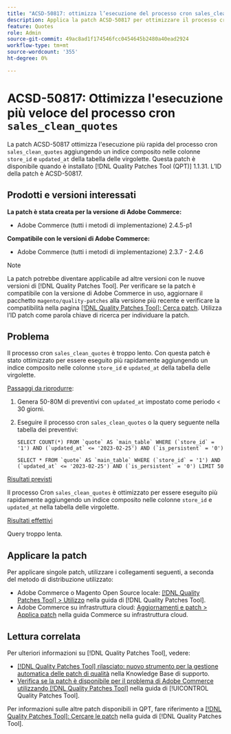```yaml
---
title: "ACSD-50817: ottimizza l’esecuzione del processo cron sales_clean_quote per velocizzare"
description: Applica la patch ACSD-50817 per ottimizzare il processo cron "sales_clean_quote" in modo che venga eseguito più rapidamente aggiungendo un indice composito nelle colonne "store_id" e "updated_at" della tabella delle quotazioni.
feature: Quotes
role: Admin
source-git-commit: 49ac8ad1f174546fcc0454645b2480a40ead2924
workflow-type: tm+mt
source-wordcount: '355'
ht-degree: 0%

---
```


# ACSD-50817: Ottimizza l&#39;esecuzione più veloce del processo cron `sales_clean_quotes`

La patch ACSD-50817 ottimizza l&#39;esecuzione più rapida del processo cron `sales_clean_quotes` aggiungendo un indice composito nelle colonne `store_id` e `updated_at` della tabella delle virgolette. Questa patch è disponibile quando è installato [!DNL Quality Patches Tool (QPT)] 1.1.31. L’ID della patch è ACSD-50817.

## Prodotti e versioni interessati

**La patch è stata creata per la versione di Adobe Commerce:**

* Adobe Commerce (tutti i metodi di implementazione) 2.4.5-p1

**Compatibile con le versioni di Adobe Commerce:**

* Adobe Commerce (tutti i metodi di implementazione) 2.3.7 - 2.4.6

>[!NOTE]
>
>La patch potrebbe diventare applicabile ad altre versioni con le nuove versioni di [!DNL Quality Patches Tool]. Per verificare se la patch è compatibile con la versione di Adobe Commerce in uso, aggiornare il pacchetto `magento/quality-patches` alla versione più recente e verificare la compatibilità nella pagina [[!DNL Quality Patches Tool]: Cerca patch](https://experienceleague.adobe.com/tools/commerce-quality-patches/index.html). Utilizza l’ID patch come parola chiave di ricerca per individuare la patch.

## Problema

Il processo cron `sales_clean_quotes` è troppo lento. Con questa patch è stato ottimizzato per essere eseguito più rapidamente aggiungendo un indice composito nelle colonne `store_id` e `updated_at` della tabella delle virgolette.

<u>Passaggi da riprodurre</u>:

1. Genera 50-80M di preventivi con `updated_at` impostato come periodo &lt; 30 giorni.
1. Eseguire il processo cron `sales_clean_quotes` o la query seguente nella tabella dei preventivi:

   ```cron
   SELECT COUNT(*) FROM `quote` AS `main_table` WHERE (`store_id` = '1') AND (`updated_at` <= '2023-02-25') AND (`is_persistent` = '0')
   
   SELECT * FROM `quote` AS `main_table` WHERE (`store_id` = '1') AND (`updated_at` <= '2023-02-25') AND (`is_persistent` = '0') LIMIT 50
   ```

<u>Risultati previsti</u>

Il processo Cron `sales_clean_quotes` è ottimizzato per essere eseguito più rapidamente aggiungendo un indice composito nelle colonne `store_id` e `updated_at` nella tabella delle virgolette.

<u>Risultati effettivi</u>

Query troppo lenta.

## Applicare la patch

Per applicare singole patch, utilizzare i collegamenti seguenti, a seconda del metodo di distribuzione utilizzato:

* Adobe Commerce o Magento Open Source locale: [[!DNL Quality Patches Tool] > Utilizzo](https://experienceleague.adobe.com/docs/commerce-operations/tools/quality-patches-tool/usage.html) nella guida di [!DNL Quality Patches Tool].
* Adobe Commerce su infrastruttura cloud: [Aggiornamenti e patch > Applica patch](https://experienceleague.adobe.com/docs/commerce-cloud-service/user-guide/develop/upgrade/apply-patches.html) nella guida Commerce su infrastruttura cloud.

## Lettura correlata

Per ulteriori informazioni su [!DNL Quality Patches Tool], vedere:

* [[!DNL Quality Patches Tool] rilasciato: nuovo strumento per la gestione automatica delle patch di qualità](https://experienceleague.adobe.com/en/docs/commerce-knowledge-base/kb/announcements/commerce-announcements/magento-quality-patches-released-new-tool-to-self-serve-quality-patches) nella Knowledge Base di supporto.
* [Verifica se la patch è disponibile per il problema di Adobe Commerce utilizzando  [!DNL Quality Patches Tool]](/help/tools/quality-patches-tool/patches-available-in-qpt/check-patch-for-magento-issue-with-magento-quality-patches.md) nella guida di [!UICONTROL Quality Patches Tool].


Per informazioni sulle altre patch disponibili in QPT, fare riferimento a [[!DNL Quality Patches Tool]: Cercare le patch](https://experienceleague.adobe.com/tools/commerce-quality-patches/index.html) nella guida di [!DNL Quality Patches Tool].
